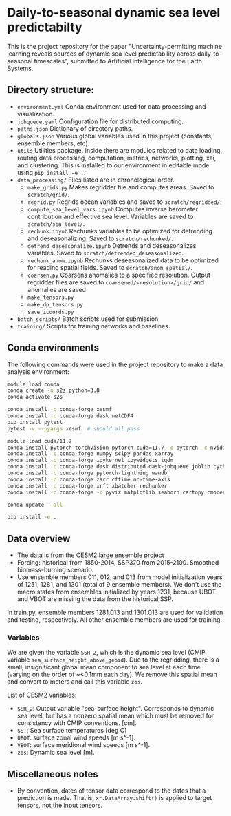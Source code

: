 # Daily-to-seasonal dynamic sea level predictabilty
This is the project repository for the paper "Uncertainty-permitting machine learning reveals sources of dynamic sea level predictability across daily-to-seasonal timescales", submitted to Artificial Intelligence for the Earth Systems.

<!-- Preprint:  -->

## Directory structure:
* `environment.yml`  Conda environment used for data processing and visualization.
* `jobqueue.yaml`  Configuration file for distributed computing.
* `paths.json`  Dictionary of directory paths.
* `globals.json`  Various global variables used in this project (constants, ensemble members, etc).
* `utils`  Utilities package. Inside there are modules related to data loading, routing data processing, computation, metrics, networks, plotting, xai, and clustering. This is installed to our environment in editable mode using `pip install -e .`.
* `data_processing/` Files listed are in chronological order.
  - `make_grids.py` Makes regridder file and computes areas. Saved to `scratch/grid/`.
  - `regrid.py` Regrids ocean variables and saves to `scratch/regridded/`.
  - `compute_sea_level_vars.ipynb` Computes inverse barometer contribution and effective sea level. Variables are saved to `scratch/sea_level/`.
  - `rechunk.ipynb` Rechunks variables to be optimized for detrending and deseasonalizing. Saved to `scratch/rechunked/`.
  - `detrend_deseasonalize.ipynb` Detrends and deseasonalizes variables. Saved to `scratch/detrended_deseasonalized`.
  - `rechunk_anom.ipynb` Rechunks deseasonalized data to be optimized for reading spatial fields. Saved to `scratch/anom_spatial/`.
  - `coarsen.py` Coarsens anomalies to a specified resolution. Output regridder files are saved to `coarsened/<resolution>/grid/` and anomalies are saved
  - `make_tensors.py`
  - `make_dp_tensors.py`
  - `save_icoords.py`
* `batch_scripts/` Batch scripts used for submission.
* `training/` Scripts for training networks and baselines.

## Conda environments
The following commands were used in the project repository to make a data analysis environment:

```bash
module load conda
conda create -n s2s python=3.8
conda activate s2s

conda install -c conda-forge xesmf 
conda install -c conda-forge dask netCDF4
pip install pytest
pytest -v --pyargs xesmf  # should all pass

module load cuda/11.7
conda install pytorch torchvision pytorch-cuda=11.7 -c pytorch -c nvidia
conda install -c conda-forge numpy scipy pandas xarray
conda install -c conda-forge ipykernel ipywidgets tqdm
conda install -c conda-forge dask distributed dask-jobqueue joblib cython bottleneck
conda install -c conda-forge pytorch-lightning wandb
conda install -c conda-forge zarr cftime nc-time-axis
conda install -c conda-forge xrft xbatcher rechunker
conda install -c conda-forge -c pyviz matplotlib seaborn cartopy cmocean bokeh hvplot

conda update --all

pip install -e .

```

## Data overview
* The data is from the CESM2 large ensemble project
* Forcing: historical from 1850-2014, SSP370 from 2015-2100. Smoothed biomass-burning scenario.
* Use ensemble members 011, 012, and 013 from model initialization years of 1251, 1281, and 1301 (total of 9 ensemble members).
We don't use the macro states from ensembles initialized by years 1231, because UBOT and VBOT are missing the data from the historical SSP. 

In train.py, ensemble members 1281.013 and 1301.013 are used for validation and testing, respectively. All other ensemble members are used for training.

### Variables
We are given the variable `SSH_2`, which is the dynamic sea level (CMIP variable `sea_surface_height_above_geoid`). Due to the regridding, there is a small, insignificant global mean component to sea level at each time (varying on the order of ~<0.1mm each day). We remove this spatial mean and convert to meters and call this variable `zos`.

List of CESM2 variables:
* `SSH_2`: Output variable "sea-surface height". Corresponds to dynamic sea level, but has a nonzero spatial mean which must be removed for consistency with CMIP conventions. \[cm\].
* `SST`: Sea surface temperatures \[deg C\]
* `UBOT`: surface zonal wind speeds \[m s^-1\].
* `VBOT`: surface meridional wind speeds \[m s^-1\].
* `zos`: Dynamic sea level \[m\].


## Miscellaneous notes
* By convention, dates of tensor data correspond to the dates that a prediction is made. That is, `xr.DataArray.shift()` is applied to target tensors, not the input tensors.
